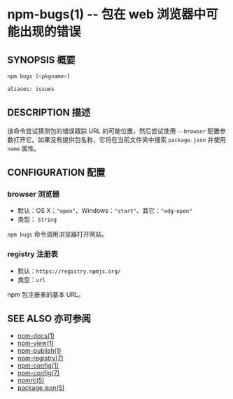 npm-bugs(1) -- 包在 web 浏览器中可能出现的错误
========================================================


## SYNOPSIS 概要
```bash
npm bugs [<pkgname>]

aliases: issues
```


## DESCRIPTION 描述
该命令尝试猜测包的错误跟踪 URL 的可能位置，然后尝试使用 `--browser` 配置参数打开它。如果没有提供包名称，它将在当前文件夹中搜索 `package.json` 并使用 `name` 属性。

## CONFIGURATION 配置

### browser 浏览器
* 默认：OS X：`"open"`、Windows：`"start"`、其它：`"xdg-open"`
* 类型： `String`

`npm bugs` 命令调用浏览器打开网站。

### registry 注册表

* 默认：`https://registry.npmjs.org/`
* 类型：`url`

npm 包注册表的基本 URL。


## SEE ALSO 亦可参阅

* [npm-docs(1)](https://docs.npmjs.com/cli/docs)
* [npm-view(1)](https://docs.npmjs.com/cli/view)
* [npm-publish(1)](https://docs.npmjs.com/cli/publish)
* [npm-registry(7)](https://docs.npmjs.com/misc/registry)
* [npm-config(1)](https://docs.npmjs.com/cli/config)
* [npm-config(7)](https://docs.npmjs.com/misc/config)
* [npmrc(5)](https://docs.npmjs.com/files/npmrc)
* [package.json(5)](https://docs.npmjs.com/files/package.json)
